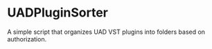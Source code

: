 # UADPluginSorter
A simple script that organizes UAD VST plugins into folders based on authorization.
